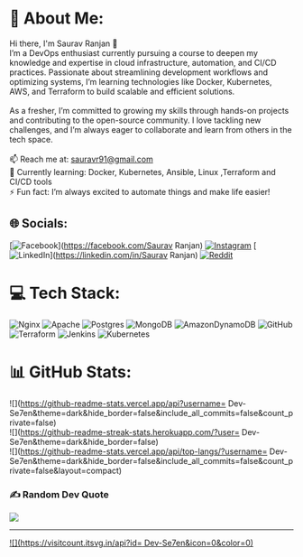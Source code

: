 # 💫 About Me:
Hi there, I'm Saurav Ranjan 👋<br>I’m a DevOps enthusiast currently pursuing a course to deepen my knowledge and expertise in cloud infrastructure, automation, and CI/CD practices. Passionate about streamlining development workflows and optimizing systems, I’m learning technologies like Docker, Kubernetes, AWS, and Terraform to build scalable and efficient solutions.<br><br>As a fresher, I’m committed to growing my skills through hands-on projects and contributing to the open-source community. I love tackling new challenges, and I’m always eager to collaborate and learn from others in the tech space.<br><br>📫 Reach me at: sauravr91@gmail.com<br>🌱 Currently learning: Docker, Kubernetes, Ansible, Linux ,Terraform and CI/CD tools<br>⚡ Fun fact: I’m always excited to automate things and make life easier!


## 🌐 Socials:
[![Facebook](https://img.shields.io/badge/Facebook-%231877F2.svg?logo=Facebook&logoColor=white)](https://facebook.com/Saurav Ranjan) [![Instagram](https://img.shields.io/badge/Instagram-%23E4405F.svg?logo=Instagram&logoColor=white)](https://instagram.com/srvrj) [![LinkedIn](https://img.shields.io/badge/LinkedIn-%230077B5.svg?logo=linkedin&logoColor=white)](https://linkedin.com/in/Saurav Ranjan) [![Reddit](https://img.shields.io/badge/Reddit-%23FF4500.svg?logo=Reddit&logoColor=white)](https://reddit.com/user/Uppermoon007) 

# 💻 Tech Stack:
![Nginx](https://img.shields.io/badge/nginx-%23009639.svg?style=for-the-badge&logo=nginx&logoColor=white) ![Apache](https://img.shields.io/badge/apache-%23D42029.svg?style=for-the-badge&logo=apache&logoColor=white) ![Postgres](https://img.shields.io/badge/postgres-%23316192.svg?style=for-the-badge&logo=postgresql&logoColor=white) ![MongoDB](https://img.shields.io/badge/MongoDB-%234ea94b.svg?style=for-the-badge&logo=mongodb&logoColor=white) ![AmazonDynamoDB](https://img.shields.io/badge/Amazon%20DynamoDB-4053D6?style=for-the-badge&logo=Amazon%20DynamoDB&logoColor=white) ![GitHub](https://img.shields.io/badge/github-%23121011.svg?style=for-the-badge&logo=github&logoColor=white) ![Terraform](https://img.shields.io/badge/terraform-%235835CC.svg?style=for-the-badge&logo=terraform&logoColor=white) ![Jenkins](https://img.shields.io/badge/jenkins-%232C5263.svg?style=for-the-badge&logo=jenkins&logoColor=white) ![Kubernetes](https://img.shields.io/badge/kubernetes-%23326ce5.svg?style=for-the-badge&logo=kubernetes&logoColor=white)
# 📊 GitHub Stats:
![](https://github-readme-stats.vercel.app/api?username= Dev-Se7en&theme=dark&hide_border=false&include_all_commits=false&count_private=false)<br/>
![](https://github-readme-streak-stats.herokuapp.com/?user= Dev-Se7en&theme=dark&hide_border=false)<br/>
![](https://github-readme-stats.vercel.app/api/top-langs/?username= Dev-Se7en&theme=dark&hide_border=false&include_all_commits=false&count_private=false&layout=compact)

### ✍️ Random Dev Quote
![](https://quotes-github-readme.vercel.app/api?type=horizontal&theme=radical)

---
[![](https://visitcount.itsvg.in/api?id= Dev-Se7en&icon=0&color=0)](https://visitcount.itsvg.in)

<!-- Proudly created with GPRM ( https://gprm.itsvg.in ) -->
